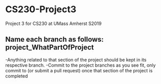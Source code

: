 # CS230-Project3
Project 3 for CS230 at UMass Amherst S2019

Name each branch as follows: project_WhatPartOfProject
-
  -Anything related to that section of the project should be kept in its respective branch.
  -Commit to the project branches as you see fit, only commit to (or submit a pull request) once that section of the project is completed
